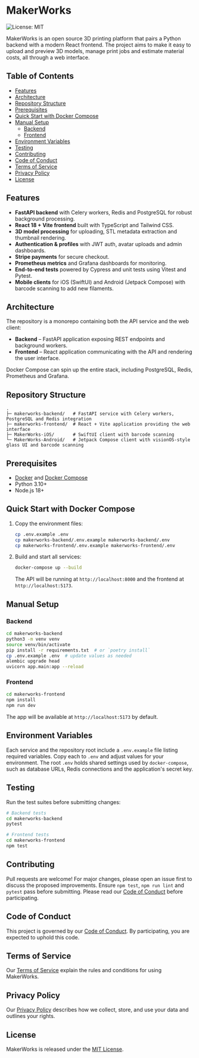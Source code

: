 # MakerWorks

![License: MIT](https://img.shields.io/badge/License-MIT-blue.svg)

MakerWorks is an open source 3D printing platform that pairs a Python backend with a modern React frontend. The project aims to make it easy to upload and preview 3D models, manage print jobs and estimate material costs, all through a web interface.

## Table of Contents
- [Features](#features)
- [Architecture](#architecture)
- [Repository Structure](#repository-structure)
- [Prerequisites](#prerequisites)
- [Quick Start with Docker Compose](#quick-start-with-docker-compose)
- [Manual Setup](#manual-setup)
  - [Backend](#backend)
  - [Frontend](#frontend)
- [Environment Variables](#environment-variables)
- [Testing](#testing)
- [Contributing](#contributing)
- [Code of Conduct](#code-of-conduct)
- [Terms of Service](#terms-of-service)
- [Privacy Policy](#privacy-policy)
- [License](#license)

## Features
- **FastAPI backend** with Celery workers, Redis and PostgreSQL for robust background processing.
- **React 18 + Vite frontend** built with TypeScript and Tailwind CSS.
- **3D model processing** for uploading, STL metadata extraction and thumbnail rendering.
- **Authentication & profiles** with JWT auth, avatar uploads and admin dashboards.
- **Stripe payments** for secure checkout.
- **Prometheus metrics** and Grafana dashboards for monitoring.
- **End-to-end tests** powered by Cypress and unit tests using Vitest and Pytest.
- **Mobile clients** for iOS (SwiftUI) and Android (Jetpack Compose) with barcode scanning to add new filaments.

## Architecture
The repository is a monorepo containing both the API service and the web client:

- **Backend** – FastAPI application exposing REST endpoints and background workers.
- **Frontend** – React application communicating with the API and rendering the user interface.

Docker Compose can spin up the entire stack, including PostgreSQL, Redis, Prometheus and Grafana.

## Repository Structure
```
.
├─ makerworks-backend/   # FastAPI service with Celery workers, PostgreSQL and Redis integration
├─ makerworks-frontend/  # React + Vite application providing the web interface
├─ MakerWorks-iOS/       # SwiftUI client with barcode scanning
└─ MakerWorks-Android/   # Jetpack Compose client with visionOS-style glass UI and barcode scanning
```

## Prerequisites
- [Docker](https://docs.docker.com/get-docker/) and [Docker Compose](https://docs.docker.com/compose/)
- Python 3.10+
- Node.js 18+

## Quick Start with Docker Compose
1. Copy the environment files:

   ```bash
   cp .env.example .env
   cp makerworks-backend/.env.example makerworks-backend/.env
   cp makerworks-frontend/.env.example makerworks-frontend/.env
   ```

2. Build and start all services:

   ```bash
   docker-compose up --build
   ```

   The API will be running at `http://localhost:8000` and the frontend at `http://localhost:5173`.

## Manual Setup
### Backend
```bash
cd makerworks-backend
python3 -m venv venv
source venv/bin/activate
pip install -r requirements.txt  # or `poetry install`
cp .env.example .env  # update values as needed
alembic upgrade head
uvicorn app.main:app --reload
```

### Frontend
```bash
cd makerworks-frontend
npm install
npm run dev
```
The app will be available at `http://localhost:5173` by default.

## Environment Variables
Each service and the repository root include a `.env.example` file listing required variables. Copy each to `.env` and adjust values for your environment. The root `.env` holds shared settings used by `docker-compose`, such as database URLs, Redis connections and the application's secret key.

## Testing
Run the test suites before submitting changes:

```bash
# Backend tests
cd makerworks-backend
pytest

# Frontend tests
cd makerworks-frontend
npm test
```

## Contributing
Pull requests are welcome! For major changes, please open an issue first to discuss the proposed improvements. Ensure `npm test`, `npm run lint` and `pytest` pass before submitting. Please read our [Code of Conduct](CODE_OF_CONDUCT.md) before participating.

## Code of Conduct
This project is governed by our [Code of Conduct](CODE_OF_CONDUCT.md). By participating, you are expected to uphold this code.

## Terms of Service
Our [Terms of Service](docs/TERMS_OF_SERVICE.md) explain the rules and conditions for using MakerWorks.

## Privacy Policy
Our [Privacy Policy](docs/PRIVACY_POLICY.md) describes how we collect, store, and use your data and outlines your rights.

## License
MakerWorks is released under the [MIT License](makerworks-backend/LICENSE).
